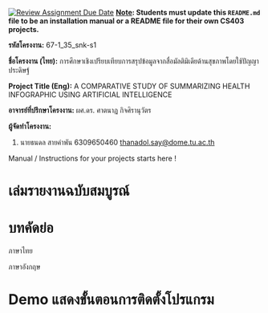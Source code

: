 [![Review Assignment Due Date](https://classroom.github.com/assets/deadline-readme-button-22041afd0340ce965d47ae6ef1cefeee28c7c493a6346c4f15d667ab976d596c.svg)](https://classroom.github.com/a/w8H8oomW)
**<ins>Note</ins>: Students must update this `README.md` file to be an installation manual or a README file for their own CS403 projects.**

**รหัสโครงงาน:** 67-1_35_snk-s1

**ชื่อโครงงาน (ไทย):** การศึกษาเชิงเปรียบเทียบการสรุปข้อมูลจากสื่อมัลติมิเดียด้านสุขภาพโดยใช้ปัญญาประดิษฐ์

**Project Title (Eng):** A COMPARATIVE STUDY OF SUMMARIZING HEALTH INFOGRAPHIC USING ARTIFICIAL INTELLIGENCE

**อาจารย์ที่ปรึกษาโครงงาน:** ผศ.ดร. ศาตนาฏ กิจศิรานุวัตร

**ผู้จัดทำโครงงาน:** 
1. นายธนดล สายคำพัน 6309650460  thanadol.say@dome.tu.ac.th

   
Manual / Instructions for your projects starts here !
# เล่มรายงานฉบับสมบูรณ์
# บทคัดย่อ
  ภาษาไทย
  
  ภาษาอังกฤษ
# Demo แสดงขั้นตอนการติดตั้งโปรแกรม

